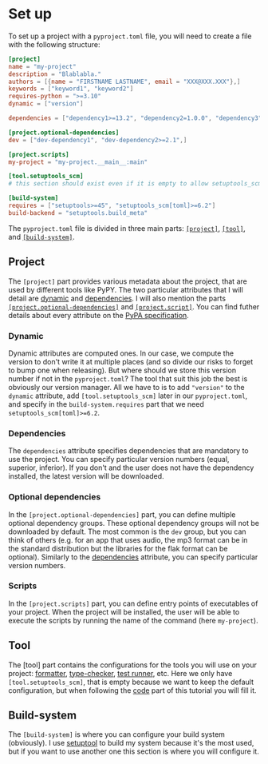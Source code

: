 # Set up

To set up a project with a `pyproject.toml` file, you will need to create a file with the following structure:

```toml
[project]
name = "my-project"
description = "Blablabla."
authors = [{name = "FIRSTNAME LASTNAME", email = "XXX@XXX.XXX"},]
keywords = ["keyword1", "keyword2"]
requires-python = ">=3.10"
dynamic = ["version"]

dependencies = ["dependency1>=13.2", "dependency2=1.0.0", "dependency3",]

[project.optional-dependencies]
dev = ["dev-dependency1", "dev-dependency2>=2.1",]

[project.scripts]
my-project = "my-project.__main__:main"

[tool.setuptools_scm]
# this section should exist even if it is empty to allow setuptools_scm to work

[build-system]
requires = ["setuptools>=45", "setuptools_scm[toml]>=6.2"]
build-backend = "setuptools.build_meta"
```

The `pyproject.toml` file is divided in three main parts: [`[project]`](#project), [`[tool]`](#tool), and [`[build-system]`](#build-system).

## Project

The `[project]` part provides various metadata about the project, that are used by different tools like PyPY.
The two particular attributes that I will detail are [dynamic](#dynamic) and [dependencies](#dependencies).
I will also mention the parts [`[project.optional-dependencies]`](#optional-dependencies) and [`[project.script]`](#scripts).
You can find futher details about every attribute on the [PyPA specification](https://packaging.python.org/en/latest/specifications/declaring-project-metadata/).

### Dynamic

Dynamic attributes are computed ones.
In our case, we compute the version to don't write it at multiple places (and so divide our risks to forget to bump one when releasing).
But where should we store this version number if not in the `pyproject.toml`?
The tool that suit this job the best is obviously our version manager.
All we have to is to add `"version"` to the `dynamic` attribute, add `[tool.setuptools_scm]` later in our `pyproject.toml`, and specify in the `build-system.requires` part that we need `setuptools_scm[toml]>=6.2`.

### Dependencies

The `dependencies` attribute specifies dependencies that are mandatory to use the project.
You can specify particular version numbers (equal, superior, inferior).
If you don't and the user does not have the dependency installed, the latest version will be downloaded.

### Optional dependencies

In the `[project.optional-dependencies]` part, you can define multiple optional dependency groups.
These optional dependency groups will not be downloaded by default.
The most common is the `dev` group, but you can think of others (e.g. for an app that uses audio, the mp3 format can be in the standard distribution but the libraries for the flak format can be optional).
Similarly to the [dependencies](#dependencies) attribute, you can specify particular version numbers.

### Scripts

In the `[project.scripts]` part, you can define entry points of executables of your project.
When the project will be installed, the user will be able to execute the scripts by running the name of the command (here `my-project`).

## Tool

The [tool] part contains the configurations for the tools you will use on your project: [formatter](../code/format.md), [type-checker](../code/type-check.md), [test runner](../code/test/execution.md), etc.
Here we only have `[tool.setuptools_scm]`, that is empty because we want to keep the default configuration, but when following the [code](../code/README.md) part of this tutorial you will fill it.

## Build-system

The `[build-system]` is where you can configure your build system (obviously).
I use [setuptool](https://setuptools.pypa.io/en/latest/userguide/pyproject_config.html) to build my system because it's the most used, but if you want to use another one this section is where you will configure it.

